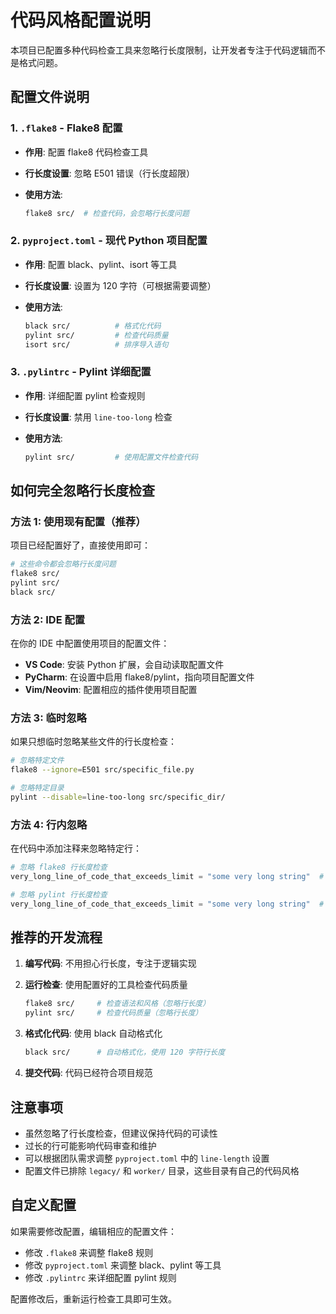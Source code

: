 # 代码风格配置说明

本项目已配置多种代码检查工具来忽略行长度限制，让开发者专注于代码逻辑而不是格式问题。

## 配置文件说明

### 1. `.flake8` - Flake8 配置

- **作用**: 配置 flake8 代码检查工具
- **行长度设置**: 忽略 E501 错误（行长度超限）
- **使用方法**:

  ```bash
  flake8 src/  # 检查代码，会忽略行长度问题
  ```

### 2. `pyproject.toml` - 现代 Python 项目配置

- **作用**: 配置 black、pylint、isort 等工具
- **行长度设置**: 设置为 120 字符（可根据需要调整）
- **使用方法**:

  ```bash
  black src/          # 格式化代码
  pylint src/         # 检查代码质量
  isort src/          # 排序导入语句
  ```

### 3. `.pylintrc` - Pylint 详细配置

- **作用**: 详细配置 pylint 检查规则
- **行长度设置**: 禁用 `line-too-long` 检查
- **使用方法**:

  ```bash
  pylint src/         # 使用配置文件检查代码
  ```

## 如何完全忽略行长度检查

### 方法 1: 使用现有配置（推荐）

项目已经配置好了，直接使用即可：

```bash
# 这些命令都会忽略行长度问题
flake8 src/
pylint src/
black src/
```

### 方法 2: IDE 配置

在你的 IDE 中配置使用项目的配置文件：

- **VS Code**: 安装 Python 扩展，会自动读取配置文件
- **PyCharm**: 在设置中启用 flake8/pylint，指向项目配置文件
- **Vim/Neovim**: 配置相应的插件使用项目配置

### 方法 3: 临时忽略

如果只想临时忽略某些文件的行长度检查：

```bash
# 忽略特定文件
flake8 --ignore=E501 src/specific_file.py

# 忽略特定目录
pylint --disable=line-too-long src/specific_dir/
```

### 方法 4: 行内忽略

在代码中添加注释来忽略特定行：

```python
# 忽略 flake8 行长度检查
very_long_line_of_code_that_exceeds_limit = "some very long string"  # noqa: E501

# 忽略 pylint 行长度检查
very_long_line_of_code_that_exceeds_limit = "some very long string"  # pylint: disable=line-too-long
```

## 推荐的开发流程

1. **编写代码**: 不用担心行长度，专注于逻辑实现
2. **运行检查**: 使用配置好的工具检查代码质量

   ```bash
   flake8 src/     # 检查语法和风格（忽略行长度）
   pylint src/     # 检查代码质量（忽略行长度）
   ```

3. **格式化代码**: 使用 black 自动格式化

   ```bash
   black src/      # 自动格式化，使用 120 字符行长度
   ```

4. **提交代码**: 代码已经符合项目规范

## 注意事项

- 虽然忽略了行长度检查，但建议保持代码的可读性
- 过长的行可能影响代码审查和维护
- 可以根据团队需求调整 `pyproject.toml` 中的 `line-length` 设置
- 配置文件已排除 `legacy/` 和 `worker/` 目录，这些目录有自己的代码风格

## 自定义配置

如果需要修改配置，编辑相应的配置文件：

- 修改 `.flake8` 来调整 flake8 规则
- 修改 `pyproject.toml` 来调整 black、pylint 等工具
- 修改 `.pylintrc` 来详细配置 pylint 规则

配置修改后，重新运行检查工具即可生效。
